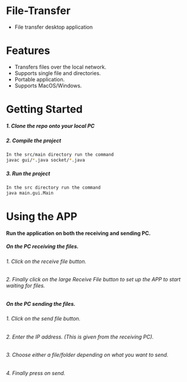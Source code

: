# File-Transfer

  - File transfer desktop application

# Features
- Transfers files over the local network.
- Supports single file and directories.
- Portable application.
- Supports MacOS/Windows.

# Getting Started

##### 1. Clone the repo onto your local PC
##### 2. Compile the project
```bash
In the src/main directory run the command
javac gui/*.java socket/*.java
```
##### 3. Run the project
```bash
In the src directory run the command
java main.gui.Main
```
# Using the APP

#### Run the application on both the receiving and sending PC.
##### On the PC receiving the files.
###### 1. Click on the receive file button.
###### 2. Finally click on the large Receive File button to set up the APP to start waiting for files.

##### On the PC sending the files.
###### 1. Click on the send file button.
###### 2. Enter the IP address. (This is given from the receiving PC).
###### 3. Choose either a file/folder depending on what you want to send.
###### 4. Finally press on send. 
